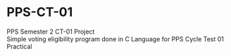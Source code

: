 # PPS-CT-01
PPS Semester 2 CT-01 Project <br>
Simple voting eligibility program done in C Language for PPS Cycle Test 01 Practical
